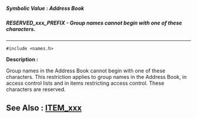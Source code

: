##### Symbolic Value : Address Book
##### RESERVED_xxx_PREFIX - Group names cannot begin with one of these characters.
---
```
#include <names.h>
```
**Description :**

Group names in the Address Book cannot begin with one of these characters. This 
restriction applies to group names in the  Address Book, in access control 
lists and in items restricting access control.  These characters are reserved.

**See Also :**
[ITEM_xxx](/reference/Symb/ITEM_xxx)
---
